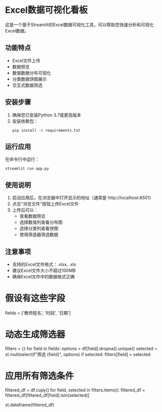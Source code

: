 # Excel数据可视化看板

这是一个基于Streamlit的Excel数据可视化工具，可以帮助您快速分析和可视化Excel数据。

## 功能特点

- Excel文件上传
- 数据预览
- 数值数据分布可视化
- 分类数据饼图展示
- 交互式数据筛选

## 安装步骤

1. 确保您已安装Python 3.7或更高版本
2. 安装依赖包：
   ```
   pip install -r requirements.txt
   ```

## 运行应用

在命令行中运行：
```
streamlit run app.py
```

## 使用说明

1. 启动应用后，在浏览器中打开显示的地址（通常是 http://localhost:8501）
2. 点击"浏览文件"按钮上传Excel文件
3. 上传后可以：
   - 查看数据预览
   - 选择数值列查看分布图
   - 选择分类列查看饼图
   - 使用筛选器筛选数据

## 注意事项

- 支持的Excel文件格式：.xlsx, .xls
- 建议Excel文件大小不超过100MB
- 确保Excel文件中的数据格式正确 

# 假设有这些字段
fields = ['教师姓名', '时段', '日期']

# 动态生成筛选器
filters = {}
for field in fields:
    options = df[field].dropna().unique()
    selected = st.multiselect(f"筛选 {field}", options)
    if selected:
        filters[field] = selected

# 应用所有筛选条件
filtered_df = df.copy()
for field, selected in filters.items():
    filtered_df = filtered_df[filtered_df[field].isin(selected)]

st.dataframe(filtered_df) 
